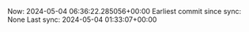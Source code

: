 Now: 2024-05-04 06:36:22.285056+00:00 Earliest commit since sync: None Last sync: 2024-05-04 01:33:07+00:00
